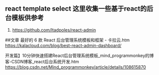 ##  react template select 这里收集一些基于react的后台模板供参考
1. https://github.com/ltadpoles/react-admin   

##文章
最好的 6 款 React 后台管理系统模板和框架 - 卡拉云.htm
https://kalacloud.com/blog/best-react-admin-dashboard/

开发篇】10分钟快速搭建React后台管理系统模板_mind_programmonkey的博客-CSDN博客_react后台系统开发.htm
https://blog.csdn.net/Mind_programmonkey/article/details/108615870